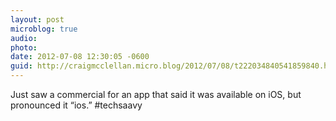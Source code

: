 ```yaml
---
layout: post
microblog: true
audio: 
photo: 
date: 2012-07-08 12:30:05 -0600
guid: http://craigmcclellan.micro.blog/2012/07/08/t222034840541859840.html
---
```

Just saw a commercial for an app that said it was available on iOS, but pronounced it “ios.” #techsaavy
